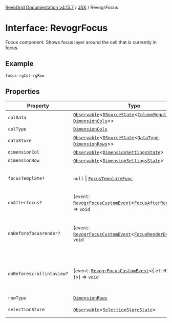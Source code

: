 [RevoGrid Documentation v4.15.7](README.md) / [JSX](Namespace.JSX.md) / RevogrFocus

# Interface: RevogrFocus

Focus component. Shows focus layer around the cell that is currently in focus.

## Example

```ts
focus-rgCol-rgRow
```

## Properties

| Property | Type | Description | Defined in |
| ------ | ------ | ------ | ------ |
| `colData` | [`Observable`](TypeAlias.Observable.md)\<[`DSourceState`](TypeAlias.DSourceState.md)\<[`ColumnRegular`](Interface.ColumnRegular.md), [`DimensionCols`](TypeAlias.DimensionCols.md)\>\> | Column source | [src/components.d.ts:1871](https://github.com/revolist/revogrid/blob/4b66617ba213e84ecc08d523780ce49415de163a/src/components.d.ts#L1871) |
| `colType` | [`DimensionCols`](TypeAlias.DimensionCols.md) | Column type | [src/components.d.ts:1875](https://github.com/revolist/revogrid/blob/4b66617ba213e84ecc08d523780ce49415de163a/src/components.d.ts#L1875) |
| `dataStore` | [`Observable`](TypeAlias.Observable.md)\<[`DSourceState`](TypeAlias.DSourceState.md)\<[`DataType`](TypeAlias.DataType.md), [`DimensionRows`](TypeAlias.DimensionRows.md)\>\> | Data rows source | [src/components.d.ts:1879](https://github.com/revolist/revogrid/blob/4b66617ba213e84ecc08d523780ce49415de163a/src/components.d.ts#L1879) |
| `dimensionCol` | [`Observable`](TypeAlias.Observable.md)\<[`DimensionSettingsState`](Interface.DimensionSettingsState.md)\> | Dimension settings X | [src/components.d.ts:1883](https://github.com/revolist/revogrid/blob/4b66617ba213e84ecc08d523780ce49415de163a/src/components.d.ts#L1883) |
| `dimensionRow` | [`Observable`](TypeAlias.Observable.md)\<[`DimensionSettingsState`](Interface.DimensionSettingsState.md)\> | Dimension settings Y | [src/components.d.ts:1887](https://github.com/revolist/revogrid/blob/4b66617ba213e84ecc08d523780ce49415de163a/src/components.d.ts#L1887) |
| `focusTemplate?` | `null` \| [`FocusTemplateFunc`](TypeAlias.FocusTemplateFunc.md) | Focus template custom function. Can be used to render custom focus layer. | [src/components.d.ts:1891](https://github.com/revolist/revogrid/blob/4b66617ba213e84ecc08d523780ce49415de163a/src/components.d.ts#L1891) |
| `onAfterfocus?` | (`event`: [`RevogrFocusCustomEvent`](Interface.RevogrFocusCustomEvent.md)\<[`FocusAfterRenderEvent`](Interface.FocusAfterRenderEvent.md)\>) => `void` | Used to setup properties after focus was rendered | [src/components.d.ts:1895](https://github.com/revolist/revogrid/blob/4b66617ba213e84ecc08d523780ce49415de163a/src/components.d.ts#L1895) |
| `onBeforefocusrender?` | (`event`: [`RevogrFocusCustomEvent`](Interface.RevogrFocusCustomEvent.md)\<[`FocusRenderEvent`](Interface.FocusRenderEvent.md)\>) => `void` | Before focus render event. Can be prevented by event.preventDefault(). If preventDefault used slot will be rendered. | [src/components.d.ts:1899](https://github.com/revolist/revogrid/blob/4b66617ba213e84ecc08d523780ce49415de163a/src/components.d.ts#L1899) |
| `onBeforescrollintoview?` | (`event`: [`RevogrFocusCustomEvent`](Interface.RevogrFocusCustomEvent.md)\<\{ `el`: `HTMLElement`; \}\>) => `void` | Before focus changed verify if it's in view and scroll viewport into this view Can be prevented by event.preventDefault() | [src/components.d.ts:1903](https://github.com/revolist/revogrid/blob/4b66617ba213e84ecc08d523780ce49415de163a/src/components.d.ts#L1903) |
| `rowType` | [`DimensionRows`](TypeAlias.DimensionRows.md) | Row type | [src/components.d.ts:1907](https://github.com/revolist/revogrid/blob/4b66617ba213e84ecc08d523780ce49415de163a/src/components.d.ts#L1907) |
| `selectionStore` | [`Observable`](TypeAlias.Observable.md)\<[`SelectionStoreState`](TypeAlias.SelectionStoreState.md)\> | Selection, range, focus for selection | [src/components.d.ts:1911](https://github.com/revolist/revogrid/blob/4b66617ba213e84ecc08d523780ce49415de163a/src/components.d.ts#L1911) |
